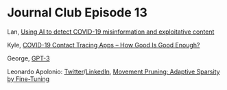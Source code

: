 # Journal Club Episode 13

Lan, [Using AI to detect COVID-19 misinformation and exploitative content](https://ai.facebook.com/blog/using-ai-to-detect-covid-19-misinformation-and-exploitative-content/)

Kyle, [COVID-19 Contact Tracing Apps – How Good Is Good Enough?](https://syncedreview.com/2020/06/01/covid-19-contact-tracing-apps-how-good-is-good-enough/)

George, [GPT-3](https://github.com/openai/gpt-3)

Leonardo Apolonio: [Twitter](https://twitter.com/LeoApolonio)/[LinkedIn](https://www.linkedin.com/in/leonardo-apolonio/), [Movement Pruning: Adaptive Sparsity by Fine-Tuning](https://arxiv.org/abs/2005.07683)
